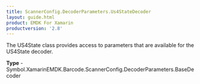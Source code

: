 ```yaml
---
title: ScannerConfig.DecoderParameters.Us4StateDecoder
layout: guide.html 
product: EMDK For Xamarin 
productversion: '2.8' 
---
```

The US4State class provides access to parameters that are available for the US4State decoder.

**Type** - Symbol.XamarinEMDK.Barcode.ScannerConfig.DecoderParameters.BaseDecoder



